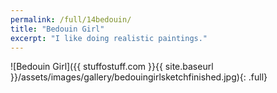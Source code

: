 ```yaml
---
permalink: /full/14bedouin/
title: "Bedouin Girl"
excerpt: "I like doing realistic paintings."
---
```


![Bedouin Girl]({{ stuffostuff.com }}{{ site.baseurl }}/assets/images/gallery/bedouingirlsketchfinished.jpg){: .full}